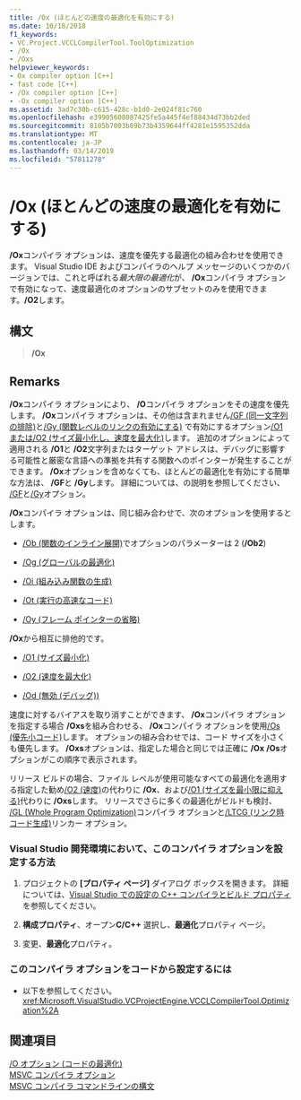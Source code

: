```yaml
---
title: /Ox (ほとんどの速度の最適化を有効にする)
ms.date: 10/18/2018
f1_keywords:
- VC.Project.VCCLCompilerTool.ToolOptimization
- /Ox
- /Oxs
helpviewer_keywords:
- Ox compiler option [C++]
- fast code [C++]
- /Ox compiler option [C++]
- -Ox compiler option [C++]
ms.assetid: 3ad7c30b-c615-428c-b1d0-2e024f81c760
ms.openlocfilehash: e39905608087425fe5a445f4ef88434d73bb2ded
ms.sourcegitcommit: 8105b7003b89b73b4359644ff4281e1595352dda
ms.translationtype: MT
ms.contentlocale: ja-JP
ms.lasthandoff: 03/14/2019
ms.locfileid: "57811278"
---
```

# <a name="ox-enable-most-speed-optimizations"></a>/Ox (ほとんどの速度の最適化を有効にする)

**/Ox**コンパイラ オプションは、速度を優先する最適化の組み合わせを使用できます。 Visual Studio IDE およびコンパイラのヘルプ メッセージのいくつかのバージョンでは、これと呼ばれる*最大限の最適化*が、 **/Ox**コンパイラ オプションで有効になって、速度最適化のオプションのサブセットのみを使用できます。**/O2**します。

## <a name="syntax"></a>構文

> **/Ox**

## <a name="remarks"></a>Remarks

**/Ox**コンパイラ オプションにより、 **/O**コンパイラ オプションをその速度を優先します。 **/Ox**コンパイラ オプションは、その他は含まれません[/GF (同一文字列の排除)](gf-eliminate-duplicate-strings.md)と[/Gy (関数レベルのリンクの有効にする)](gy-enable-function-level-linking.md) で有効にするオプション[/O1 または/O2 (サイズ最小化し、速度を最大化)](o1-o2-minimize-size-maximize-speed.md)します。 追加のオプションによって適用される **/O1**と **/O2**文字列またはターゲット アドレスは、デバッグに影響する可能性と厳密な言語への準拠を共有する関数へのポインターが発生することができます。 **/Ox**オプションを含めなくても、ほとんどの最適化を有効にする簡単な方法は、 **/GF**と **/Gy**します。 詳細については、の説明を参照してください、 [/GF](gf-eliminate-duplicate-strings.md)と[/Gy](gy-enable-function-level-linking.md)オプション。

**/Ox**コンパイラ オプションは、同じ組み合わせで、次のオプションを使用するとします。

- [/Ob (関数のインライン展開)](ob-inline-function-expansion.md)でオプションのパラメーターは 2 (**/Ob2**)

- [/Og (グローバルの最適化)](og-global-optimizations.md)

- [/Oi (組み込み関数の生成)](oi-generate-intrinsic-functions.md)

- [/Ot (実行の高速なコード)](os-ot-favor-small-code-favor-fast-code.md)

- [/Oy (フレーム ポインターの省略)](oy-frame-pointer-omission.md)

**/Ox**から相互に排他的です。

- [/O1 (サイズ最小化)](o1-o2-minimize-size-maximize-speed.md)

- [/O2 (速度を最大化)](o1-o2-minimize-size-maximize-speed.md)

- [/Od (無効 (デバッグ))](od-disable-debug.md)

速度に対するバイアスを取り消すことができます、 **/Ox**コンパイラ オプションを指定する場合 **/Oxs**を組み合わせる、 **/Ox**コンパイラ オプションを使用[/Os (優先小コード)](os-ot-favor-small-code-favor-fast-code.md)します。 オプションの組み合わせでは、コード サイズを小さくも優先します。  **/Oxs**オプションは、指定した場合と同じでは正確に **/Ox** **/Os**オプションがこの順序で表示されます。

リリース ビルドの場合、ファイル レベルが使用可能なすべての最適化を適用する指定した勧め[/O2 (速度)](o1-o2-minimize-size-maximize-speed.md)の代わりに **/Ox**、および[/O1 (サイズを最小限に抑える)](o1-o2-minimize-size-maximize-speed.md)代わりに **/Oxs**します。 リリースでさらに多くの最適化がビルドも検討、 [/GL (Whole Program Optimization)](gl-whole-program-optimization.md)コンパイラ オプションと[/LTCG (リンク時コード生成)](ltcg-link-time-code-generation.md)リンカー オプション。

### <a name="to-set-this-compiler-option-in-the-visual-studio-development-environment"></a>Visual Studio 開発環境において、このコンパイラ オプションを設定する方法

1. プロジェクトの **[プロパティ ページ]** ダイアログ ボックスを開きます。 詳細については、[Visual Studio での設定の C++ コンパイラとビルド プロパティ](../working-with-project-properties.md)を参照してください。

1. **構成プロパティ**、オープン**C/C++** 選択し、**最適化**プロパティ ページ。

1. 変更、**最適化**プロパティ。

### <a name="to-set-this-compiler-option-programmatically"></a>このコンパイラ オプションをコードから設定するには

- 以下を参照してください。<xref:Microsoft.VisualStudio.VCProjectEngine.VCCLCompilerTool.Optimization%2A>

## <a name="see-also"></a>関連項目

[/O オプション (コードの最適化)](o-options-optimize-code.md)<br/>
[MSVC コンパイラ オプション](compiler-options.md)<br/>
[MSVC コンパイラ コマンドラインの構文](compiler-command-line-syntax.md)
